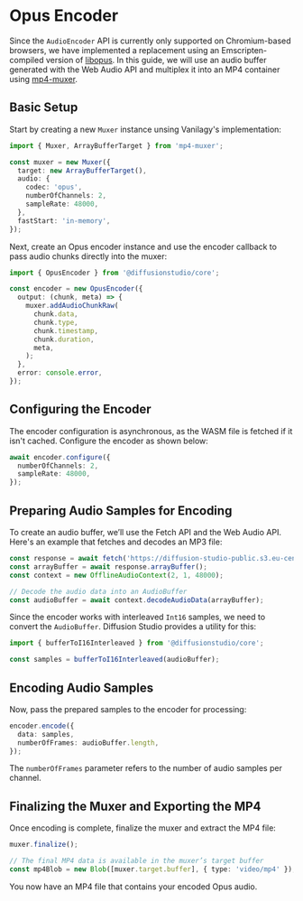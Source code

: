 # Opus Encoder

Since the `AudioEncoder` API is currently only supported on Chromium-based browsers, we have implemented a replacement using an Emscripten-compiled version of [libopus](https://github.com/xiph/opus). In this guide, we will use an audio buffer generated with the Web Audio API and multiplex it into an MP4 container using [mp4-muxer](https://github.com/Vanilagy/mp4-muxer).

## Basic Setup

Start by creating a new `Muxer` instance unsing Vanilagy's implementation:

```typescript
import { Muxer, ArrayBufferTarget } from 'mp4-muxer';

const muxer = new Muxer({
  target: new ArrayBufferTarget(),
  audio: {
    codec: 'opus',
    numberOfChannels: 2,
    sampleRate: 48000,
  },
  fastStart: 'in-memory',
});
```

Next, create an Opus encoder instance and use the encoder callback to pass audio chunks directly into the muxer:

```typescript
import { OpusEncoder } from '@diffusionstudio/core';

const encoder = new OpusEncoder({
  output: (chunk, meta) => {
    muxer.addAudioChunkRaw(
      chunk.data,
      chunk.type,
      chunk.timestamp,
      chunk.duration,
      meta,
    );
  },
  error: console.error,
});
```

## Configuring the Encoder

The encoder configuration is asynchronous, as the WASM file is fetched if it isn't cached. Configure the encoder as shown below:

```typescript
await encoder.configure({
  numberOfChannels: 2,
  sampleRate: 48000,
});
```

## Preparing Audio Samples for Encoding

To create an audio buffer, we’ll use the Fetch API and the Web Audio API. Here's an example that fetches and decodes an MP3 file:

```typescript
const response = await fetch('https://diffusion-studio-public.s3.eu-central-1.amazonaws.com/audio/sfx/tada.mp3');
const arrayBuffer = await response.arrayBuffer();
const context = new OfflineAudioContext(2, 1, 48000);

// Decode the audio data into an AudioBuffer
const audioBuffer = await context.decodeAudioData(arrayBuffer);
```

Since the encoder works with interleaved `Int16` samples, we need to convert the `AudioBuffer`. Diffusion Studio provides a utility for this:

```typescript
import { bufferToI16Interleaved } from '@diffusionstudio/core';

const samples = bufferToI16Interleaved(audioBuffer);
```

## Encoding Audio Samples

Now, pass the prepared samples to the encoder for processing:

```typescript
encoder.encode({
  data: samples,
  numberOfFrames: audioBuffer.length,
});
```

The `numberOfFrames` parameter refers to the number of audio samples per channel.

## Finalizing the Muxer and Exporting the MP4

Once encoding is complete, finalize the muxer and extract the MP4 file:

```typescript
muxer.finalize();

// The final MP4 data is available in the muxer’s target buffer
const mp4Blob = new Blob([muxer.target.buffer], { type: 'video/mp4' });
```

You now have an MP4 file that contains your encoded Opus audio.
